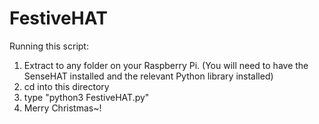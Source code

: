 # FestiveHAT
Running this script: 
1. Extract to any folder on your Raspberry Pi. (You will need to have the SenseHAT installed and the relevant Python library installed) 
2. cd into this directory
3. type "python3 FestiveHAT.py"
4. Merry Christmas~!
